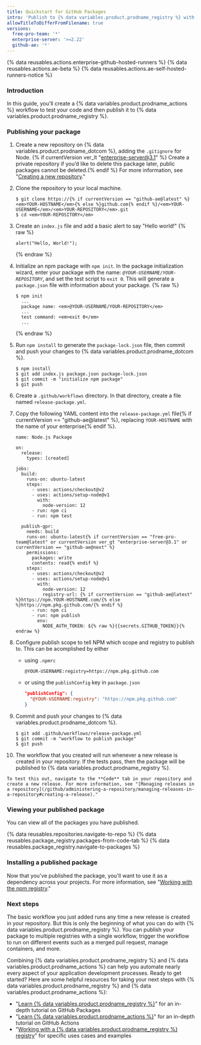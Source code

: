 ```yaml
---
title: Quickstart for GitHub Packages
intro: 'Publish to {% data variables.product.prodname_registry %} with {% data variables.product.prodname_actions %}.'
allowTitleToDifferFromFilename: true
versions:
  free-pro-team: '*'
  enterprise-server: '>=2.22'
  github-ae: '*'
---
```


{% data reusables.actions.enterprise-github-hosted-runners %}
{% data reusables.actions.ae-beta %}
{% data reusables.actions.ae-self-hosted-runners-notice %}

### Introduction

In this guide, you'll create a {% data variables.product.prodname_actions %} workflow to test your code and then publish it to {% data variables.product.prodname_registry %}.

### Publishing your package

1. Create a new repository on {% data variables.product.prodname_dotcom %}, adding the `.gitignore` for Node. {% if currentVersion ver_lt "enterprise-server@3.1" %} Create a private repository if you’d like to delete this package later, public packages cannot be deleted.{% endif %} For more information, see "[Creating a new repository](/github/creating-cloning-and-archiving-repositories/creating-a-new-repository)."
2. Clone the repository to your local machine.
    ```shell
    $ git clone https://{% if currentVersion == "github-ae@latest" %}<em>YOUR-HOSTNAME</em>{% else %}github.com{% endif %}/<em>YOUR-USERNAME</em>/<em>YOUR-REPOSITORY</em>.git
    $ cd <em>YOUR-REPOSITORY</em>
    ```
3. Create an `index.js` file and add a basic alert to say "Hello world!"
    {% raw %}
    ```javascript{:copy}
    alert("Hello, World!");
    ```
    {% endraw %}
4. Initialize an npm package with `npm init`. In the package initialization wizard, enter your package with the name: _`@YOUR-USERNAME/YOUR-REPOSITORY`_, and set the test script to `exit 0`. This will generate a `package.json` file with information about your package.
    {% raw %}
    ```shell
    $ npm init
      ...
      package name: <em>@YOUR-USERNAME/YOUR-REPOSITORY</em>
      ...
      test command: <em>exit 0</em>
      ...    
    ```
    {% endraw %}

5. Run `npm install` to generate the `package-lock.json` file, then commit and push your changes to {% data variables.product.prodname_dotcom %}.
    ```shell
    $ npm install
    $ git add index.js package.json package-lock.json
    $ git commit -m "initialize npm package"
    $ git push
    ```
6. Create a `.github/workflows` directory. In that directory, create a file named `release-package.yml`.
7. Copy the following YAML content into the `release-package.yml` file{% if currentVersion == "github-ae@latest" %}, replacing `YOUR-HOSTNAME` with the name of your enterprise{% endif %}.
    ```yaml{:copy}
    name: Node.js Package

    on:
      release:
        types: [created]

    jobs:
      build:
        runs-on: ubuntu-latest
        steps:
          - uses: actions/checkout@v2
          - uses: actions/setup-node@v1
            with:
              node-version: 12
          - run: npm ci
          - run: npm test

      publish-gpr:
        needs: build
        runs-on: ubuntu-latest{% if currentVersion == "free-pro-team@latest" or currentVersion ver_gt "enterprise-server@3.1" or currentVersion == "github-ae@next" %}
        permissions:
          packages: write
          contents: read{% endif %}
        steps:
          - uses: actions/checkout@v2
          - uses: actions/setup-node@v1
            with:
              node-version: 12
              registry-url: {% if currentVersion == "github-ae@latest" %}https://npm.YOUR-HOSTNAME.com/{% else %}https://npm.pkg.github.com/{% endif %}
          - run: npm ci
          - run: npm publish
            env:
              NODE_AUTH_TOKEN: ${% raw %}{{secrets.GITHUB_TOKEN}}{% endraw %}
    ```
8. Configure publish scope to tell NPM which scope and registry to publish to. This can be acomplished by either
   - using `.npmrc`
      ```
      @YOUR-USERNAME:registry=https://npm.pkg.github.com
      ```
   - or using the `publishConfig` key in `package.json`
      ```json
      "publishConfig": {
        "@YOUR-USERNAME:registry": "https://npm.pkg.github.com"
      }
      ```
  
10. Commit and push your changes to {% data variables.product.prodname_dotcom %}.
    ```shell
    $ git add .github/workflows/release-package.yml
    $ git commit -m "workflow to publish package"
    $ git push
    ```
11.  The workflow that you created will run whenever a new release is created in your repository. If the tests pass, then the package will be published to {% data variables.product.prodname_registry %}.
    
    To test this out, navigate to the **Code** tab in your repository and create a new release. For more information, see "[Managing releases in a repository](/github/administering-a-repository/managing-releases-in-a-repository#creating-a-release)."

### Viewing your published package

You can view all of the packages you have published.

{% data reusables.repositories.navigate-to-repo %}
{% data reusables.package_registry.packages-from-code-tab %}
{% data reusables.package_registry.navigate-to-packages %}


### Installing a published package

Now that you've published the package, you'll want to use it as a dependency across your projects. For more information, see "[Working with the npm registry](/packages/working-with-a-github-packages-registry/working-with-the-npm-registry#installing-a-package)."

### Next steps

The basic workflow you just added runs any time a new release is created in your repository. But this is only the beginning of what you can do with {% data variables.product.prodname_registry %}. You can publish your package to multiple registries with a single workflow, trigger the workflow to run on different events such as a merged pull request, manage containers, and more.

Combining {% data variables.product.prodname_registry %} and {% data variables.product.prodname_actions %} can help you automate nearly every aspect of your application development processes. Ready to get started? Here are some helpful resources for taking your next steps with {% data variables.product.prodname_registry %} and {% data variables.product.prodname_actions %}:

- "[Learn {% data variables.product.prodname_registry %}](/packages/learn-github-packages)" for an in-depth tutorial on GitHub Packages
- "[Learn {% data variables.product.prodname_actions %}](/actions/learn-github-actions)" for an in-depth tutorial on GitHub Actions
- "[Working with a {% data variables.product.prodname_registry %} registry](/packages/working-with-a-github-packages-registry)" for specific uses cases and examples
